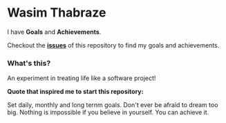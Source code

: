 Wasim Thabraze
===============

I have <b>Goals</b> and <b>Achievements</b>.


Checkout the <a href="https://github.com/waseem18/Life/issues"><b>issues</b></a> of this repository to find my goals and achievements.



<h3>What's this?</h3>


An experiment in treating life like a software project!





<b>Quote that inspired me to start this repository:</b>


Set daily, monthly and long ternm goals. Don't ever be afraid to dream too big. Nothing is impossible if you believe in yourself. You can achieve it.
